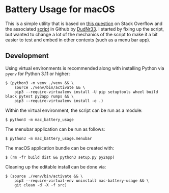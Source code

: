# Battery Usage for macOS

This is a simple utility that is based on [this question][stack] on Stack Overflow and the associated [script][script]
in Github by [DudNr33](https://github.com/DudeNr33).  I started by fixing up the script, but wanted to change a lot
of the mechanics of the script to make it a bit easier to test and embed in other contexts (such as a menu bar app).

[stack]: https://apple.stackexchange.com/questions/423962/get-total-screen-on-usage-since-last-full-charge
[script]: https://github.com/DudeNr33/screen-on-time

## Development

Using virtual environments is recommended along with installing Python via `pyenv` for Python 3.11 or higher:

```shell
$ (python3 -m venv ./venv && \
    source ./venv/bin/activate && \
    pip3 --require-virtualenv install -U pip setuptools wheel build black pytest py2app rumps && \
    pip3 --require-virtualenv install -e .)
```

Within the virtual environment, the script can be run as a module:

```shell
$ python3 -m mac_battery_usage
```

The menubar application can be run as follows:

```shell
$ python3 -m mac_battery_usage.menubar
```

The macOS application bundle can be created with:

```shell
$ (rm -fr build dist && python3 setup.py py2app)
```

Cleaning up the editable install can be done via:

```shell
$ (source ./venv/bin/activate && \
    pip3 --require-virtual-env uninstall mac-battery-usage && \
    git clean -d -X -f src)
```
